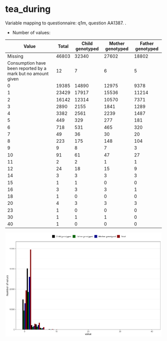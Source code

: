 # tea_during
Variable mapping to questionnaire: q1m, question AA1387.
.
- Number of values:

| Value | Total | Child genotyped | Mother genotyped | Father genotyped |
| ----- | ----- | --------------- | ---------------- | ---------------- |
| Missing | 46803 | 32340 | 27602 | 18802 |
| Consumption have been reported by a mark but no amount given | 12 | 7 | 6 |5 |
| 0 | 19385 | 14890 | 12975 |9378 |
| 1 | 23429 | 17917 | 15536 |11214 |
| 2 | 16142 | 12314 | 10570 |7371 |
| 3 | 2890 | 2155 | 1841 |1289 |
| 4 | 3382 | 2561 | 2239 |1487 |
| 5 | 449 | 329 | 277 |181 |
| 6 | 718 | 531 | 465 |320 |
| 7 | 49 | 36 | 30 |20 |
| 8 | 223 | 175 | 148 |104 |
| 9 | 9 | 8 | 7 |3 |
| 10 | 91 | 61 | 47 |27 |
| 11 | 2 | 2 | 1 |1 |
| 12 | 24 | 18 | 15 |9 |
| 14 | 3 | 3 | 3 |3 |
| 15 | 1 | 1 | 0 |0 |
| 16 | 3 | 3 | 3 |1 |
| 18 | 1 | 0 | 0 |0 |
| 20 | 4 | 3 | 3 |3 |
| 23 | 1 | 0 | 0 |0 |
| 30 | 1 | 1 | 1 |0 |
| 40 | 1 | 0 | 0 |0 |



![](tea_during_n.png)



